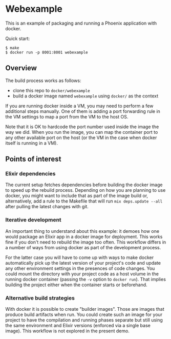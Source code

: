 Webexample
==========

This is an example of packaging and running a Phoenix application with docker.

Quick start:

    $ make
    $ docker run -p 8001:8001 webexample


## Overview

The build process works as follows:

  * clone this repo to `docker/webexample`
  * build a docker image named `webexample` using `docker/` as the context

If you are running docker inside a VM, you may need to perform a few additional
steps manually. One of them is adding a port forwarding rule in the VM settings
to map a port from the VM to the host OS.

Note that it is OK to hardcode the port number used inside the image the
way we did. When you run the image, you can map the container port to any other
available port on the host (or the VM in the case when docker itself is running
in a VM).


## Points of interest

### Elixir dependencies

The current setup fetches dependencies before building the docker image to
speed up the rebuild process. Depending on how you are planning to use docker,
you might want to include that as part of the image build or, alternatively,
add a rule to the Makefile that will run `mix deps.update --all` after pulling
the latest changes with git.

### Iterative development

An important thing to understand about this example: it demoes how one would
package an Elixir app in a docker image for deployment. This works fine if you
don't need to rebuild the image too often. This workflow differs in a number of
ways from using docker as part of the development process.

For the latter case you will have to come up with ways to make docker
automatically pick up the latest version of your project's code and update any
other environment settings in the presences of code changes. You could mount
the directory with your project code as a host volume in the running docker
container (passing the `-v` option to `docker run`). That implies building the
project either when the container starts or beforehand.

### Alternative build strategies

With docker it is possible to create "builder images". Those are images that
produce build artifacts when run. You could create such an image for your
project to have the compilation and running phases separate but still using the
same environment and Elixir versions (enforced via a single base image). This
workflow is not explored in the present demo.
